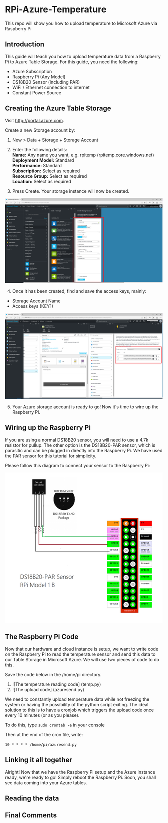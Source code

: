 # RPi-Azure-Temperature
This repo will show you how to upload temperature to Microsoft Azure via Raspberry Pi

## Introduction

This guide will teach you how to upload temperature data from a Raspberry Pi to Azure Table Storage. For this guide, you need the following:

- Azure Subscription
- Raspberry Pi (Any Model)
- DS18B20 Sensor (including PAR)
- WiFi / Ethernet connection to internet
- Constant Power Source

## Creating the Azure Table Storage

Visit http://portal.azure.com.

Create a new Storage account by:  
1) New > Data + Storage + Storage Account  
2) Enter the following details:    
**Name:** Any name you want, e.g. rpitemp (rpitemp.core.windows.net)  
**Deployment Model:** Standard  
**Performance:** Standard  
**Subscription:** Select as required  
**Resource Group:** Select as required  
**Location:** Select as required  

3) Press Create. Your storage instance will now be created.  


![Table Storage Creation](images/creation.png?raw=true "Table Storage Creatione")

4) Once it has been created, find and save the access keys, mainly:
- Storage Account Name
- Access keys (KEY1)  

![Access Keys](images/access_key.png?raw=true "Access Keys")

5) Your Azure storage account is ready to go! Now it's time to wire up the Raspberry Pi.

## Wiring up the Raspberry Pi

If you are using a normal DS18B20 sensor, you will need to use a 4.7k resistor for pullup. The other option is the DS18B20-PAR sensor, which is parasitic and can be plugged in directly into the Raspberry Pi. We have used the PAR sensor for this tutorial for simplicity. 

Please follow this diagram to connect your sensor to the Raspberry Pi:

![GPIO Diagram](images/gpio_diagram.png?raw=true "GPIO Diagram")

## The Raspberry Pi Code

Now that our hardware and cloud instance is setup, we want to write code on the Raspberry Pi to read the temperature sensor and send this data to our Table Storage in Microsoft Azure. We will use two pieces of code to do this.

Save the code below in the /home/pi directory. 
  
1) ![The temperature reading code] (temp.py)  
2) ![The upload code] (azuresend.py)  

We need to constantly upload temperature data while not freezing the system or having the possibility of the python script exiting. The ideal solution to this is to have a cronjob which triggers the upload code once every 10 minutes (or as you please).

To do this, type `sudo crontab -e` in your console

Then at the end of the cron file, write:

`10 * * * * /home/pi/azuresend.py`


## Linking it all together

Alright! Now that we have the Raspberry Pi setup and the Azure instance ready, we're ready to go! Simply reboot the Raspberry Pi. Soon, you shall see data coming into your Azure tables.

## Reading the data



## Final Comments
